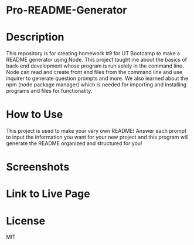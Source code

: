 # Pro-README-Generator

# Description

This repository is for creating homework #9 for UT Bootcamp to make a README generator using Node. This project taught me about the basics of back-end development whose program is run solely in the command line. Node can read and create front end files from the command line and use inquirer to generate question prompts and more. We also learned about the npm (node package manager) which is needed for importing and installing programs and files for functionality. 

# How to Use
This project is used to make your very own README! Answer each prompt to input the information you want for your new project and this program will generate the README organized and structured for you!

# Screenshots


# Link to Live Page

# License
MIT